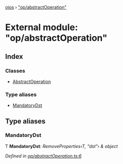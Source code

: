 [ojos](../README.md) › ["op/abstractOperation"](_op_abstractoperation_.md)

# External module: "op/abstractOperation"

## Index

### Classes

* [AbstractOperation](../classes/_op_abstractoperation_.abstractoperation.md)

### Type aliases

* [MandatoryDst](_op_abstractoperation_.md#mandatorydst)

## Type aliases

###  MandatoryDst

Ƭ **MandatoryDst**: *RemoveProperties‹T, "dst"› & object*

*Defined in [op/abstractOperation.ts:6](https://github.com/cancerberoSgx/mirada/blob/3544b58/ojos/src/op/abstractOperation.ts#L6)*

